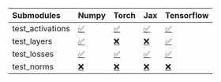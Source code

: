 | Submodules       | Numpy                                                                                                                           | Torch                                                                                                                           | Jax                                                                                                                             | Tensorflow                                                                                                                      |
|:-----------------|:--------------------------------------------------------------------------------------------------------------------------------|:--------------------------------------------------------------------------------------------------------------------------------|:--------------------------------------------------------------------------------------------------------------------------------|:--------------------------------------------------------------------------------------------------------------------------------|
| test_activations | <a href="https://github.com/unifyai/ivy/runs/8159143572?check_suite_focus=true" rel="noopener noreferrer" target="_blank">✅</a> | <a href="https://github.com/unifyai/ivy/runs/8159144112?check_suite_focus=true" rel="noopener noreferrer" target="_blank">✅</a> | <a href="https://github.com/unifyai/ivy/runs/8159144631?check_suite_focus=true" rel="noopener noreferrer" target="_blank">✅</a> | <a href="https://github.com/unifyai/ivy/runs/8159145151?check_suite_focus=true" rel="noopener noreferrer" target="_blank">✅</a> |
| test_layers      | <a href="https://github.com/unifyai/ivy/runs/8159143685?check_suite_focus=true" rel="noopener noreferrer" target="_blank">✅</a> | <a href="https://github.com/unifyai/ivy/runs/8159144248?check_suite_focus=true" rel="noopener noreferrer" target="_blank">❌</a> | <a href="https://github.com/unifyai/ivy/runs/8159144771?check_suite_focus=true" rel="noopener noreferrer" target="_blank">❌</a> | <a href="https://github.com/unifyai/ivy/runs/8159145237?check_suite_focus=true" rel="noopener noreferrer" target="_blank">✅</a> |
| test_losses      | <a href="https://github.com/unifyai/ivy/runs/8159143816?check_suite_focus=true" rel="noopener noreferrer" target="_blank">✅</a> | <a href="https://github.com/unifyai/ivy/runs/8159144369?check_suite_focus=true" rel="noopener noreferrer" target="_blank">✅</a> | <a href="https://github.com/unifyai/ivy/runs/8159144875?check_suite_focus=true" rel="noopener noreferrer" target="_blank">✅</a> | <a href="https://github.com/unifyai/ivy/runs/8159145398?check_suite_focus=true" rel="noopener noreferrer" target="_blank">✅</a> |
| test_norms       | <a href="https://github.com/unifyai/ivy/runs/8159143968?check_suite_focus=true" rel="noopener noreferrer" target="_blank">❌</a> | <a href="https://github.com/unifyai/ivy/runs/8159144486?check_suite_focus=true" rel="noopener noreferrer" target="_blank">❌</a> | <a href="https://github.com/unifyai/ivy/runs/8159145014?check_suite_focus=true" rel="noopener noreferrer" target="_blank">❌</a> | <a href="https://github.com/unifyai/ivy/runs/8159145513?check_suite_focus=true" rel="noopener noreferrer" target="_blank">❌</a> |